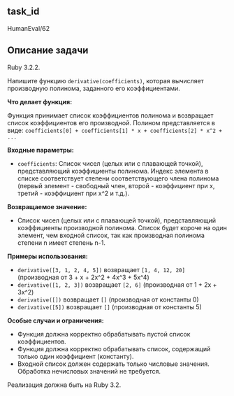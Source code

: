 ## task_id
HumanEval/62

## Описание задачи
Ruby 3.2.2.

Напишите функцию `derivative(coefficients)`, которая вычисляет производную полинома, заданного его коэффициентами.

**Что делает функция:**

Функция принимает список коэффициентов полинома и возвращает список коэффициентов его производной.  Полином представляется в виде:  `coefficients[0] + coefficients[1] * x + coefficients[2] * x^2 + ...`

**Входные параметры:**

* `coefficients`: Список чисел (целых или с плавающей точкой), представляющий коэффициенты полинома.  Индекс элемента в списке соответствует степени соответствующего члена полинома (первый элемент - свободный член, второй - коэффициент при x, третий - коэффициент при x^2 и т.д.).

**Возвращаемое значение:**

* Список чисел (целых или с плавающей точкой), представляющий коэффициенты производной полинома.  Список будет короче на один элемент, чем входной список, так как производная полинома степени n имеет степень n-1.

**Примеры использования:**

* `derivative([3, 1, 2, 4, 5])` возвращает `[1, 4, 12, 20]` (производная от 3 + x + 2x^2 + 4x^3 + 5x^4)
* `derivative([1, 2, 3])` возвращает `[2, 6]` (производная от 1 + 2x + 3x^2)
* `derivative([])` возвращает `[]` (производная от константы 0)
* `derivative([5])` возвращает `[]` (производная от константы 5)

**Особые случаи и ограничения:**

* Функция должна корректно обрабатывать пустой список коэффициентов.
* Функция должна корректно обрабатывать список, содержащий только один коэффициент (константу).
*  Входной список должен содержать только числовые значения.  Обработка нечисловых значений не требуется.

Реализация должна быть на Ruby 3.2.

